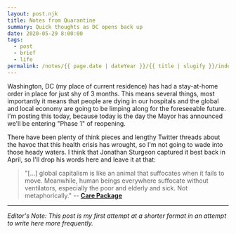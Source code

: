 ```yaml
---
layout: post.njk
title: Notes from Quarantine
summary: Quick thoughts as DC opens back up
date: 2020-05-29 8:00:00
tags:
  - post
  - brief
  - life
permalink: /notes/{{ page.date | dateYear }}/{{ title | slugify }}/index.html
---
```


Washington, DC (my place of current residence) has had a stay-at-home order in place for just shy of 3 months. This means several things, most importantly it means that people are dying in our hospitals and the global and local economy are going to be limping along for the foreseeable future. I'm posting this today, because today is the day the Mayor has announced we'll be entering "Phase 1" of reopening.

There have been plenty of think pieces and lengthy Twitter threads about the havoc that this health crisis has wrought, so I'm not going to wade into those heady waters. I think that Jonathan Sturgeon captured it best back in April, so I'll drop his words here and leave it at that:

> "[...] global capitalism is like an animal that suffocates when it fails to move. Meanwhile, human beings everywhere suffocate without ventilators, especially the poor and elderly and sick. Not metaphorically."
> -- [**Care Package**](https://thebaffler.com/intros-and-manifestos/care-package-sturgeon)

---

_Editor's Note: This post is my first attempt at a shorter format in an attempt to write here more frequently._

